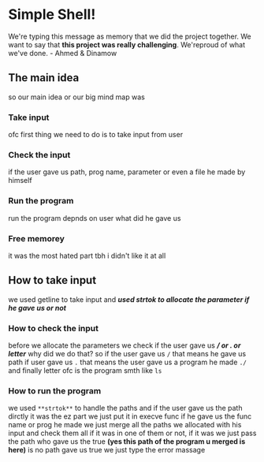# Simple Shell!

We're typing this message as memory that we did the project together. We want to say that **this project was really challenging**. We'reproud of what we've done. - Ahmed & Dinamow

## The main idea

so our main idea or our big mind map was

### Take input

ofc first thing we need to do is to take input from user

### Check the input

if the user gave us path, prog name, parameter or even a file he made by himself

### Run the program

run the program depnds on user what did he gave us

### Free memorey

it was the most hated part tbh i didn't like it at all

## How to take input

we used getline to take input and ***used strtok to allocate the parameter if he gave us or not***

### How to check the input

before we allocate the parameters we check if the user gave us ***/ or . or letter*** why did we do that?
so if the user gave us `/` that means he gave us path
if user gave us `.` that means the user gave us a program he made `./`
and finally letter ofc is the program smth like `ls`

### How to run the program

we used `**strtok**` to handle the paths and
if the user gave us the path dirctly it was the ez part we just put it in execve func
if he gave us the func name or prog he made we just merge all the paths we allocated with his input and check them all if it was in one of them or not, if it was we just pass the path who gave us the true **(yes this path of the program u merged is here)** is no path gave us true we just type the error massage

